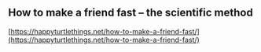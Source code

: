## How to make a friend fast – the scientific method
  
  [https://happyturtlethings.net/how-to-make-a-friend-fast/](https://happyturtlethings.net/how-to-make-a-friend-fast/)